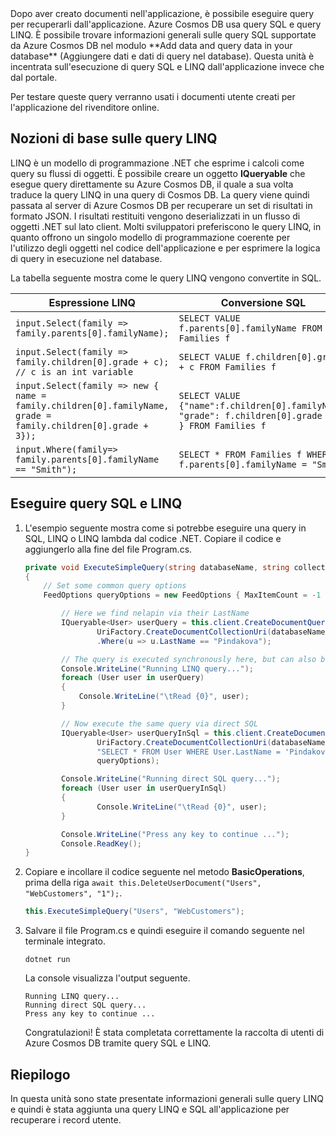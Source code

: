 <!--TODO: Explain how to do ExecuteNext (pages closer to SDK imp) vs ToList (continuation token)--> Dopo aver creato documenti nell'applicazione, è possibile eseguire query per recuperarli dall'applicazione. Azure Cosmos DB usa query SQL e query LINQ. È possibile trovare informazioni generali sulle query SQL supportate da Azure Cosmos DB nel modulo **Add data and query data in your database** (Aggiungere dati e dati di query nel database). Questa unità è incentrata sull'esecuzione di query SQL e LINQ dall'applicazione invece che dal portale.

Per testare queste query verranno usati i documenti utente creati per l'applicazione del rivenditore online.

## <a name="linq-query-basics"></a>Nozioni di base sulle query LINQ

LINQ è un modello di programmazione .NET che esprime i calcoli come query su flussi di oggetti. È possibile creare un oggetto **IQueryable** che esegue query direttamente su Azure Cosmos DB, il quale a sua volta traduce la query LINQ in una query di Cosmos DB. La query viene quindi passata al server di Azure Cosmos DB per recuperare un set di risultati in formato JSON. I risultati restituiti vengono deserializzati in un flusso di oggetti .NET sul lato client. Molti sviluppatori preferiscono le query LINQ, in quanto offrono un singolo modello di programmazione coerente per l'utilizzo degli oggetti nel codice dell'applicazione e per esprimere la logica di query in esecuzione nel database.

La tabella seguente mostra come le query LINQ vengono convertite in SQL.

| Espressione LINQ | Conversione SQL |
|---|---|
| `input.Select(family => family.parents[0].familyName);`| `SELECT VALUE f.parents[0].familyName FROM Families f` |
|`input.Select(family => family.children[0].grade + c); // c is an int variable` | `SELECT VALUE f.children[0].grade + c FROM Families f` |
|`input.Select(family => new { name = family.children[0].familyName, grade = family.children[0].grade + 3});`| `SELECT VALUE {"name":f.children[0].familyName, "grade": f.children[0].grade + 3 } FROM Families f`|
|`input.Where(family=> family.parents[0].familyName == "Smith");`|`SELECT * FROM Families f WHERE f.parents[0].familyName = "Smith"`|

## <a name="run-sql-and-linq-queries"></a>Eseguire query SQL e LINQ

1. L'esempio seguente mostra come si potrebbe eseguire una query in SQL, LINQ o LINQ lambda dal codice .NET. Copiare il codice e aggiungerlo alla fine del file Program.cs.

    ```csharp
    private void ExecuteSimpleQuery(string databaseName, string collectionName)
    {
        // Set some common query options
        FeedOptions queryOptions = new FeedOptions { MaxItemCount = -1 };
    
            // Here we find nelapin via their LastName
            IQueryable<User> userQuery = this.client.CreateDocumentQuery<User>(
                    UriFactory.CreateDocumentCollectionUri(databaseName, collectionName), queryOptions)
                    .Where(u => u.LastName == "Pindakova");
    
            // The query is executed synchronously here, but can also be executed asynchronously via the IDocumentQuery<T> interface
            Console.WriteLine("Running LINQ query...");
            foreach (User user in userQuery)
            {
                Console.WriteLine("\tRead {0}", user);
            }
    
            // Now execute the same query via direct SQL
            IQueryable<User> userQueryInSql = this.client.CreateDocumentQuery<User>(
                    UriFactory.CreateDocumentCollectionUri(databaseName, collectionName),
                    "SELECT * FROM User WHERE User.LastName = 'Pindakova'",
                    queryOptions);
    
            Console.WriteLine("Running direct SQL query...");
            foreach (User user in userQueryInSql)
            {
                    Console.WriteLine("\tRead {0}", user);
            }
    
            Console.WriteLine("Press any key to continue ...");
            Console.ReadKey();
    }
    ```

2. Copiare e incollare il codice seguente nel metodo **BasicOperations**, prima della riga `await this.DeleteUserDocument("Users", "WebCustomers", "1");`.

    ```csharp
    this.ExecuteSimpleQuery("Users", "WebCustomers");
    ```

3. Salvare il file Program.cs e quindi eseguire il comando seguente nel terminale integrato.
    
    ```
    dotnet run
    ```

    La console visualizza l'output seguente.

    ```
    Running LINQ query...
    Running direct SQL query...
    Press any key to continue ...
    ```

    Congratulazioni! È stata completata correttamente la raccolta di utenti di Azure Cosmos DB tramite query SQL e LINQ.

## <a name="summary"></a>Riepilogo

In questa unità sono state presentate informazioni generali sulle query LINQ e quindi è stata aggiunta una query LINQ e SQL all'applicazione per recuperare i record utente.